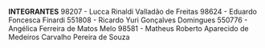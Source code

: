 **INTEGRANTES**
98207 - Lucca Rinaldi Valladão de Freitas
98624 - Eduardo Foncesca Finardi
551808 - Ricardo Yuri Gonçalves Domingues
550776 - Angélica Ferreira de Matos Melo
98581 - Matheus Roberto Aparecido de Medeiros Carvalho Pereira de Souza
